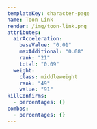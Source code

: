 ```yaml
---
templateKey: character-page
name: Toon Link
render: /img/toon-link.png
attributes:
  airAcceleration:
    baseValue: "0.01"
    maxAdditional: "0.08"
    rank: "21"
    total: "0.09"
  weight:
    class: middleweight
    rank: "49"
    value: "91"
killConfirms:
  - percentages: {}
combos:
  - percentages: {}
---
```

